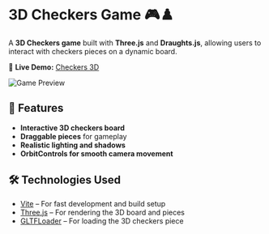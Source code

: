 # 3D Checkers Game 🎮♟️  

A **3D Checkers game** built with **Three.js** and **Draughts.js**, allowing users to interact with checkers pieces on a dynamic board.  

🔗 **Live Demo:** [Checkers 3D](https://checkers3js.netlify.app/)  

![Game Preview](https://github.com/user-attachments/assets/dfa30ea8-9b40-4eda-aae0-c0441df8bac9)
 

## 🚀 Features  
- **Interactive 3D checkers board**  
- **Draggable pieces** for gameplay  
- **Realistic lighting and shadows**  
- **OrbitControls for smooth camera movement**  

## 🛠️ Technologies Used  
- [Vite](https://vitejs.dev/) – For fast development and build setup  
- [Three.js](https://threejs.org/) – For rendering the 3D board and pieces  
- [GLTFLoader](https://threejs.org/docs/#examples/en/loaders/GLTFLoader) – For loading the 3D checkers piece







